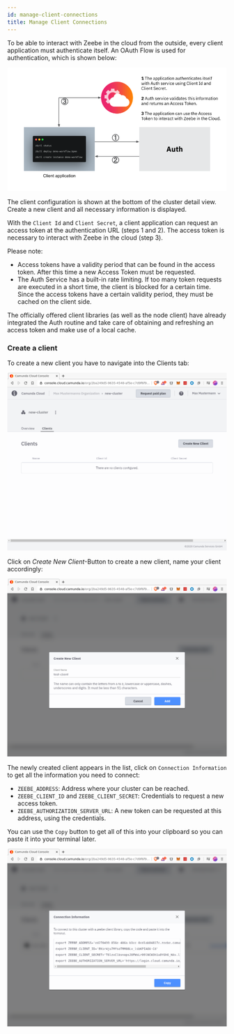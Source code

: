 ```yaml
---
id: manage-client-connections
title: Manage Client Connections
---
```


To be able to interact with Zeebe in the cloud from the outside, every client application must authenticate itself. An OAuth Flow is used for authentication, which is shown below:

![auth-flow](./img/client-auth.png)

The client configuration is shown at the bottom of the cluster detail view. Create a new client and all necessary information is displayed.

With the `Client Id` and `Client Secret`, a client application can request an access token at the authentication URL (steps 1 and 2). The access token is necessary to interact with Zeebe in the cloud (step 3).

Please note:

- Access tokens have a validity period that can be found in the access token. After this time a new Access Token must be requested.
- The Auth Service has a built-in rate limiting. If too many token requests are executed in a short time, the client is blocked for a certain time. Since the access tokens have a certain validity period, they must be cached on the client side.

The officially offered client libraries (as well as the node client) have already integrated the Auth routine and take care of obtaining and refreshing an access token and make use of a local cache.

### Create a client

To create a new client you have to navigate into the Clients tab:

![cluster-details](./img/cluster-detail-clients.png)

Click on _Create New Client_-Button to create a new client, name your client accordingly:

![create-client](./img/cluster-details-create-client.png)

The newly created client appears in the list, click on `Connection Information` to get all the information you need to connect:

- `ZEEBE_ADDRESS`: Address where your cluster can be reached.
- `ZEEBE_CLIENT_ID` and `ZEEBE_CLIENT_SECRET`: Credentials to request a new access token.
- `ZEEBE_AUTHORIZATION_SERVER_URL`: A new token can be requested at this address, using the credentials.

You can use the `Copy` button to get all of this into your clipboard so you can paste it into your terminal later.

![client-details](img/cluster-details-client-details.png)

